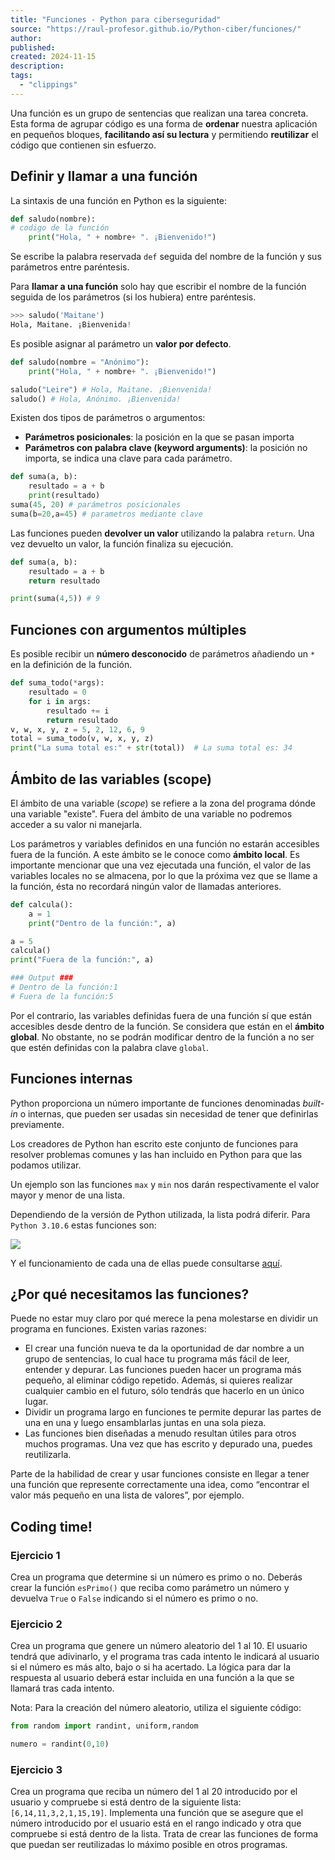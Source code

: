 ```yaml
---
title: "Funciones - Python para ciberseguridad"
source: "https://raul-profesor.github.io/Python-ciber/funciones/"
author:
published:
created: 2024-11-15
description:
tags:
  - "clippings"
---
```

Una función es un grupo de sentencias que realizan una tarea concreta. Esta forma de agrupar código es una forma de **ordenar** nuestra aplicación en pequeños bloques, **facilitando así su lectura** y permitiendo **reutilizar** el código que contienen sin esfuerzo.

## Definir y llamar a una función

La sintaxis de una función en Python es la siguiente:

```python
def saludo(nombre):
# codigo de la función
    print("Hola, " + nombre+ ". ¡Bienvenido!")
```

Se escribe la palabra reservada `def` seguida del nombre de la función y sus parámetros entre paréntesis.

Para **llamar a una función** solo hay que escribir el nombre de la función seguida de los parámetros (si los hubiera) entre paréntesis.

```python
>>> saludo('Maitane')
Hola, Maitane. ¡Bienvenida!
```

Es posible asignar al parámetro un **valor por defecto**.

```python
def saludo(nombre = "Anónimo"):  
    print("Hola, " + nombre+ ". ¡Bienvenido!")

saludo("Leire") # Hola, Maitane. ¡Bienvenida!
saludo() # Hola, Anónimo. ¡Bienvenida!
```

Existen dos tipos de parámetros o argumentos:

- **Parámetros posicionales**: la posición en la que se pasan importa
- **Parámetros con palabra clave (keyword arguments)**: la posición no importa, se indica una clave para cada parámetro.

```python
def suma(a, b):
    resultado = a + b
    print(resultado)
suma(45, 20) # parámetros posicionales
suma(b=20,a=45) # parametros mediante clave
```

Las funciones pueden **devolver un valor** utilizando la palabra `return`. Una vez devuelto un valor, la función finaliza su ejecución.

```python
def suma(a, b):
    resultado = a + b
    return resultado

print(suma(4,5)) # 9
```

## Funciones con argumentos múltiples

Es posible recibir un **número desconocido** de parámetros añadiendo un `*` en la definición de la función.

```python
def suma_todo(*args):
    resultado = 0
    for i in args:
        resultado += i
        return resultado
v, w, x, y, z = 5, 2, 12, 6, 9
total = suma_todo(v, w, x, y, z)
print("La suma total es:" + str(total))  # La suma total es: 34
```

## Ámbito de las variables (scope)

El ámbito de una variable (*scope*) se refiere a la zona del programa dónde una variable "existe". Fuera del ámbito de una variable no podremos acceder a su valor ni manejarla.

Los parámetros y variables definidos en una función no estarán accesibles fuera de la función. A este ámbito se le conoce como **ámbito local**. Es importante mencionar que una vez ejecutada una función, el valor de las variables locales no se almacena, por lo que la próxima vez que se llame a la función, ésta no recordará ningún valor de llamadas anteriores.

```python
def calcula():
    a = 1
    print("Dentro de la función:", a)

a = 5
calcula()
print("Fuera de la función:", a)

### Output ###
# Dentro de la función:1
# Fuera de la función:5
```

Por el contrario, las variables definidas fuera de una función sí que están accesibles desde dentro de la función. Se considera que están en el **ámbito global**. No obstante, no se podrán modificar dentro de la función a no ser que estén definidas con la palabra clave `global`.

## Funciones internas

Python proporciona un número importante de funciones denominadas *built-in* o internas, que pueden ser usadas sin necesidad de tener que definirlas previamente.

Los creadores de Python han escrito este conjunto de funciones para resolver problemas comunes y las han incluido en Python para que las podamos utilizar.

Un ejemplo son las funciones `max` y `min` nos darán respectivamente el valor mayor y menor de una lista.

Dependiendo de la versión de Python utilizada, la lista podrá diferir. Para `Python 3.10.6` estas funciones son:

![](https://raul-profesor.github.io/Python-ciber/img/builtin.png)

Y el funcionamiento de cada una de ellas puede consultarse [aquí](https://docs.python.org/es/3/library/functions.html).

## ¿Por qué necesitamos las funciones?

Puede no estar muy claro por qué merece la pena molestarse en dividir un programa en funciones. Existen varias razones:

- El crear una función nueva te da la oportunidad de dar nombre a un grupo de sentencias, lo cual hace tu programa más fácil de leer, entender y depurar. Las funciones pueden hacer un programa más pequeño, al eliminar código repetido. Además, si quieres realizar cualquier cambio en el futuro, sólo tendrás que hacerlo en un único lugar.
- Dividir un programa largo en funciones te permite depurar las partes de una en una y luego ensamblarlas juntas en una sola pieza.
- Las funciones bien diseñadas a menudo resultan útiles para otros muchos programas. Una vez que has escrito y depurado una, puedes reutilizarla.

Parte de la habilidad de crear y usar funciones consiste en llegar a tener una función que represente correctamente una idea, como “encontrar el valor más pequeño en una lista de valores”, por ejemplo.

## Coding time!

### Ejercicio 1

Crea un programa que determine si un número es primo o no. Deberás crear la función `esPrimo()` que reciba como parámetro un número y devuelva `True` o `False` indicando si el número es primo o no.

### Ejercicio 2

Crea un programa que genere un número aleatorio del 1 al 10. El usuario tendrá que adivinarlo, y el programa tras cada intento le indicará al usuario si el número es más alto, bajo o si ha acertado. La lógica para dar la respuesta al usuario deberá estar incluida en una función a la que se llamará tras cada intento.

Nota: Para la creación del número aleatorio, utiliza el siguiente código:

```python
from random import randint, uniform,random

numero = randint(0,10)
```

### Ejercicio 3

Crea un programa que reciba un número del 1 al 20 introducido por el usuario y compruebe si está dentro de la siguiente lista: `[6,14,11,3,2,1,15,19]`. Implementa una función que se asegure que el número introducido por el usuario está en el rango indicado y otra que compruebe si está dentro de la lista. Trata de crear las funciones de forma que puedan ser reutilizadas lo máximo posible en otros programas.